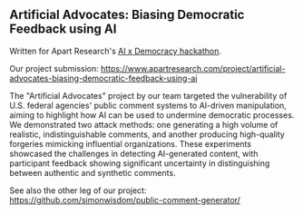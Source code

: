 ## Artificial Advocates: Biasing Democratic Feedback using AI

Written for Apart Research's [AI x Democracy hackathon](https://www.apartresearch.com/event/ai-democracy). 

Our project submission: https://www.apartresearch.com/project/artificial-advocates-biasing-democratic-feedback-using-ai

The "Artificial Advocates" project by our team targeted the vulnerability of U.S. federal agencies' public comment systems to AI-driven manipulation, aiming to highlight how AI can be used to undermine democratic processes. We demonstrated two attack methods: one generating a high volume of realistic, indistinguishable comments, and another producing high-quality forgeries mimicking influential organizations. These experiments showcased the challenges in detecting AI-generated content, with participant feedback showing significant uncertainty in distinguishing between authentic and synthetic comments.

See also the other leg of our project: https://github.com/simonwisdom/public-comment-generator/
